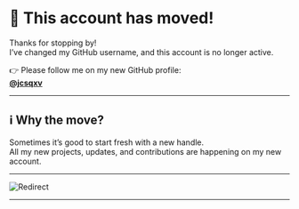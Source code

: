 # 👋 This account has moved!

Thanks for stopping by!  
I’ve changed my GitHub username, and this account is no longer active.  

👉 Please follow me on my new GitHub profile:  
**[@jcsqxv](https://github.com/jcsqxv)**   

---

## ℹ️ Why the move?
Sometimes it’s good to start fresh with a new handle.  
All my new projects, updates, and contributions are happening on my new account.  

---

![Redirect](https://img.shields.io/badge/redirect-to%20new%20profile-blue?style=for-the-badge&logo=github)

---
